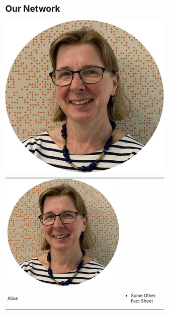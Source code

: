 # Our Network

![Alice](https://github.com/ANUStatSupportoNline/ANUStatSupportoNline.github.io/blob/main/assets/images/Alice.jpg)

<table border="0">
 <tr>
    <td><img src="https://github.com/ANUStatSupportoNline/ANUStatSupportoNline.github.io/blob/main/assets/Alice.jpg"></td>
    <td><h2></h2></td>
 </tr>
 <tr>
    <td>
     Alice
    </td>
    <td>
        <ul>
            <li>Some Other Fact Sheet</li>
        </ul>
    </td>
 </tr>
</table>

